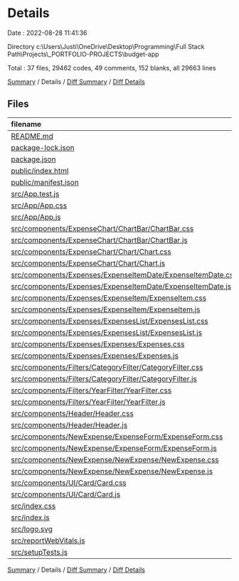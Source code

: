 # Details

Date : 2022-08-28 11:41:36

Directory c:\\Users\\Justi\\OneDrive\\Desktop\\Programming\\Full Stack Path\\Projects\\_PORTFOLIO-PROJECTS\\budget-app

Total : 37 files,  29462 codes, 49 comments, 152 blanks, all 29663 lines

[Summary](results.md) / Details / [Diff Summary](diff.md) / [Diff Details](diff-details.md)

## Files
| filename | language | code | comment | blank | total |
| :--- | :--- | ---: | ---: | ---: | ---: |
| [README.md](/README.md) | Markdown | 42 | 0 | 33 | 75 |
| [package-lock.json](/package-lock.json) | JSON | 28,618 | 0 | 1 | 28,619 |
| [package.json](/package.json) | JSON | 38 | 0 | 1 | 39 |
| [public/index.html](/public/index.html) | HTML | 20 | 23 | 1 | 44 |
| [public/manifest.json](/public/manifest.json) | JSON | 25 | 0 | 1 | 26 |
| [src/App.test.js](/src/App.test.js) | JavaScript | 7 | 0 | 2 | 9 |
| [src/App/App.css](/src/App/App.css) | CSS | 6 | 0 | 1 | 7 |
| [src/App/App.js](/src/App/App.js) | JavaScript | 59 | 0 | 6 | 65 |
| [src/components/ExpenseChart/ChartBar/ChartBar.css](/src/components/ExpenseChart/ChartBar/ChartBar.css) | CSS | 0 | 0 | 1 | 1 |
| [src/components/ExpenseChart/ChartBar/ChartBar.js](/src/components/ExpenseChart/ChartBar/ChartBar.js) | JavaScript | 0 | 0 | 1 | 1 |
| [src/components/ExpenseChart/Chart/Chart.css](/src/components/ExpenseChart/Chart/Chart.css) | CSS | 0 | 0 | 1 | 1 |
| [src/components/ExpenseChart/Chart/Chart.js](/src/components/ExpenseChart/Chart/Chart.js) | JavaScript | 0 | 0 | 1 | 1 |
| [src/components/Expenses/ExpenseItemDate/ExpenseItemDate.css](/src/components/Expenses/ExpenseItemDate/ExpenseItemDate.css) | CSS | 22 | 0 | 4 | 26 |
| [src/components/Expenses/ExpenseItemDate/ExpenseItemDate.js](/src/components/Expenses/ExpenseItemDate/ExpenseItemDate.js) | JavaScript | 14 | 0 | 4 | 18 |
| [src/components/Expenses/ExpenseItem/ExpenseItem.css](/src/components/Expenses/ExpenseItem/ExpenseItem.css) | CSS | 71 | 0 | 11 | 82 |
| [src/components/Expenses/ExpenseItem/ExpenseItem.js](/src/components/Expenses/ExpenseItem/ExpenseItem.js) | JavaScript | 41 | 0 | 4 | 45 |
| [src/components/Expenses/ExpensesList/ExpensesList.css](/src/components/Expenses/ExpensesList/ExpensesList.css) | CSS | 8 | 1 | 2 | 11 |
| [src/components/Expenses/ExpensesList/ExpensesList.js](/src/components/Expenses/ExpensesList/ExpensesList.js) | JavaScript | 21 | 1 | 5 | 27 |
| [src/components/Expenses/Expenses/Expenses.css](/src/components/Expenses/Expenses/Expenses.css) | CSS | 10 | 1 | 2 | 13 |
| [src/components/Expenses/Expenses/Expenses.js](/src/components/Expenses/Expenses/Expenses.js) | JavaScript | 34 | 2 | 7 | 43 |
| [src/components/Filters/CategoryFilter/CategoryFilter.css](/src/components/Filters/CategoryFilter/CategoryFilter.css) | CSS | 12 | 0 | 1 | 13 |
| [src/components/Filters/CategoryFilter/CategoryFilter.js](/src/components/Filters/CategoryFilter/CategoryFilter.js) | JavaScript | 26 | 0 | 4 | 30 |
| [src/components/Filters/YearFilter/YearFilter.css](/src/components/Filters/YearFilter/YearFilter.css) | CSS | 12 | 0 | 1 | 13 |
| [src/components/Filters/YearFilter/YearFilter.js](/src/components/Filters/YearFilter/YearFilter.js) | JavaScript | 24 | 0 | 4 | 28 |
| [src/components/Header/Header.css](/src/components/Header/Header.css) | CSS | 36 | 8 | 7 | 51 |
| [src/components/Header/Header.js](/src/components/Header/Header.js) | JavaScript | 24 | 0 | 3 | 27 |
| [src/components/NewExpense/ExpenseForm/ExpenseForm.css](/src/components/NewExpense/ExpenseForm/ExpenseForm.css) | CSS | 83 | 0 | 10 | 93 |
| [src/components/NewExpense/ExpenseForm/ExpenseForm.js](/src/components/NewExpense/ExpenseForm/ExpenseForm.js) | JavaScript | 99 | 6 | 10 | 115 |
| [src/components/NewExpense/NewExpense/NewExpense.css](/src/components/NewExpense/NewExpense/NewExpense.css) | CSS | 22 | 0 | 3 | 25 |
| [src/components/NewExpense/NewExpense/NewExpense.js](/src/components/NewExpense/NewExpense/NewExpense.js) | JavaScript | 38 | 0 | 7 | 45 |
| [src/components/UI/Card/Card.css](/src/components/UI/Card/Card.css) | CSS | 6 | 0 | 1 | 7 |
| [src/components/UI/Card/Card.js](/src/components/UI/Card/Card.js) | JavaScript | 6 | 0 | 4 | 10 |
| [src/index.css](/src/index.css) | CSS | 12 | 0 | 2 | 14 |
| [src/index.js](/src/index.js) | JavaScript | 12 | 3 | 3 | 18 |
| [src/logo.svg](/src/logo.svg) | XML | 1 | 0 | 0 | 1 |
| [src/reportWebVitals.js](/src/reportWebVitals.js) | JavaScript | 12 | 0 | 2 | 14 |
| [src/setupTests.js](/src/setupTests.js) | JavaScript | 1 | 4 | 1 | 6 |

[Summary](results.md) / Details / [Diff Summary](diff.md) / [Diff Details](diff-details.md)